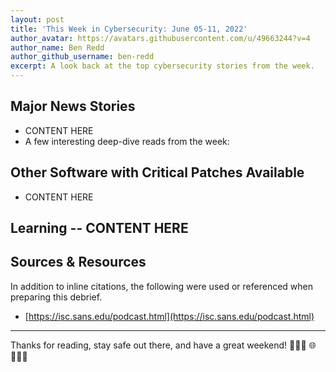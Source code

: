 ```yaml
---
layout: post
title: 'This Week in Cybersecurity: June 05-11, 2022'
author_avatar: https://avatars.githubusercontent.com/u/49663244?v=4
author_name: Ben Redd
author_github_username: ben-redd
excerpt: A look back at the top cybersecurity stories from the week.
---
```


##  Major News Stories
* CONTENT HERE
* A few interesting deep-dive reads from the week:

## Other Software with Critical Patches Available
* CONTENT HERE

## Learning -- CONTENT HERE

## Sources & Resources
In addition to inline citations, the following were used or referenced when preparing this debrief.
* [https://isc.sans.edu/podcast.html](https://isc.sans.edu/podcast.html)

----

Thanks for reading, stay safe out there, and have a great weekend! 👩🏼‍💻 🌐 👨🏾‍💻
